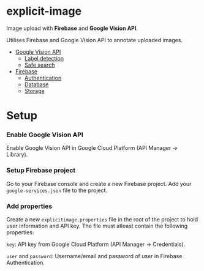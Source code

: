 # explicit-image
Image upload with **Firebase** and **Google Vision API**.

Utilises Firebase and Google Vision API to annotate uploaded images.
- [Google Vision API](https://cloud.google.com/vision/)
  - [Label detection](https://cloud.google.com/vision/docs/label-tutorial)
  - [Safe search](https://cloud.google.com/vision/docs/requests-and-responses)
- [Firebase](https://firebase.google.com/)
  - [Authentication](https://firebase.google.com/docs/auth/)
  - [Database](https://firebase.google.com/docs/database/)
  - [Storage](https://firebase.google.com/docs/storage/)


# Setup
### Enable Google Vision API
Enable Google Vision API in Google Cloud Platform (API Manager -> Library).

### Setup Firebase project
Go to your Firebase console and create a new Firebase project.
Add your `google-services.json` file to the project.

### Add properties
Create a new `explicitimage.properties` file in the root of the project to hold user information and API key.
The file must atleast contain the following properties:

`key`: API key from Google Cloud Platform (API Manager -> Credentials).

`user` and `password`: Username/email and password of user in Firebase Authentication.